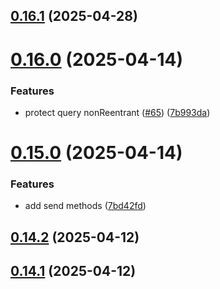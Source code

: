 ## [0.16.1](https://github.com/spaceandtimelabs/sxt-zkpay-contracts/compare/v0.16.0...v0.16.1) (2025-04-28)



# [0.16.0](https://github.com/spaceandtimelabs/sxt-zkpay-contracts/compare/v0.15.0...v0.16.0) (2025-04-14)


### Features

* protect query nonReentrant ([#65](https://github.com/spaceandtimelabs/sxt-zkpay-contracts/issues/65)) ([7b993da](https://github.com/spaceandtimelabs/sxt-zkpay-contracts/commit/7b993da9a815952b21789e52a7185a938dc521ce))



# [0.15.0](https://github.com/spaceandtimelabs/sxt-zkpay-contracts/compare/v0.14.2...v0.15.0) (2025-04-14)


### Features

* add send methods ([7bd42fd](https://github.com/spaceandtimelabs/sxt-zkpay-contracts/commit/7bd42fd97057516ba5222ea8725902986a2dc6aa))



## [0.14.2](https://github.com/spaceandtimelabs/sxt-zkpay-contracts/compare/v0.14.1...v0.14.2) (2025-04-12)



## [0.14.1](https://github.com/spaceandtimelabs/sxt-zkpay-contracts/compare/v0.14.0...v0.14.1) (2025-04-12)



